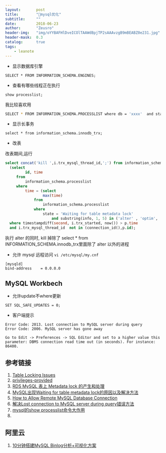 ```yaml
---
layout:       post
title:        "mysql优化"
subtitle:     ""
date:         2018-06-23
author:       "Zeusro"
header-img:   "img/oYYBAFHlDveICOlTAAWdBpjTP2sAAAvzgB9mBEABZ0e231.jpg"
header-mask:  0.3
catalog:      true
tags:
    - leanote
---
```





* 显示数据库引擎

`SELECT * FROM INFORMATION_SCHEMA.ENGINES;`

* 查看有哪些线程正在执行
 
`show processlist;`

我比较喜欢用
```bash
SELECT * FROM INFORMATION_SCHEMA.PROCESSLIST where db = 'xxxx'  and state !='' order by time desc,command ;
```

* 显示长事务

`select * from information_schema.innodb_trx;`

* 改表

改表期间,运行
```sql
select concat('kill ',i.trx_mysql_thread_id,';') from information_schema.innodb_trx i,
  (select 
         id, time
     from
         information_schema.processlist
     where
         time = (select 
                 max(time)
             from
                 information_schema.processlist
             where
                 state = 'Waiting for table metadata lock'
                     and substring(info, 1, 5) in ('alter' , 'optim', 'repai', 'lock ', 'drop ', 'creat'))) p
  where timestampdiff(second, i.trx_started, now()) > p.time
  and i.trx_mysql_thread_id  not in (connection_id(),p.id);
```
执行 alter 的同时, kill 掉除了 select * from   INFORMATION_SCHEMA.innodb_trx里面除了 alter 以外的进程


* 允许 mysql 远程访问
`vi /etc/mysql/my.cnf`

```
[mysqld]
bind-address    = 0.0.0.0
```


## MySQL Workbech 


* 允许update不where更新
``` 
SET SQL_SAFE_UPDATES = 0; 
```

* 客户端提示
```
Error Code: 2013. Lost connection to MySQL server during query
Error Code: 2006. MySQL server has gone away
```
    Go to Edit -> Preferences -> SQL Editor and set to a higher value this parameter: DBMS connection read time out (in seconds). For instance: 86400.



## 参考链接

1. [ Table Locking Issues](https://dev.mysql.com/doc/refman/8.0/en/table-locking.html)
2. [privileges-provided](https://dev.mysql.com/doc/refman/8.0/en/privileges-provided.html)
3. [RDS MySQL 表上 Metadata lock 的产生和处理](https://help.aliyun.com/knowledge_detail/41723.html)
4. [MySQL出现Waiting for table metadata lock的原因以及解决方法](https://www.cnblogs.com/digdeep/p/4892953.html)
5. [How to Allow Remote MySQL Database Connection](https://www.digitalocean.com/community/questions/how-to-allow-remote-mysql-database-connection)
6. [解决Lost connection to MySQL server during query错误方法](https://blog.csdn.net/lovemysea/article/details/79121154)
7. [mysql的show processlist命令大作用](https://blog.csdn.net/juan083/article/details/54889893)
8. 

## 阿里云
1. [10分钟搭建MySQL Binlog分析+可视化方案](https://yq.aliyun.com/articles/338423?spm=a1z5c.11394323.0.0.52d06cf5whHsHp)